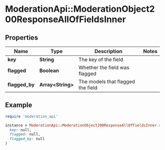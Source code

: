 # ModerationApi::ModerationObject200ResponseAllOfFieldsInner

## Properties

| Name | Type | Description | Notes |
| ---- | ---- | ----------- | ----- |
| **key** | **String** | The key of the field |  |
| **flagged** | **Boolean** | Whether the field was flagged |  |
| **flagged_by** | **Array&lt;String&gt;** | The models that flagged the field |  |

## Example

```ruby
require 'moderation_api'

instance = ModerationApi::ModerationObject200ResponseAllOfFieldsInner.new(
  key: null,
  flagged: null,
  flagged_by: null
)
```

